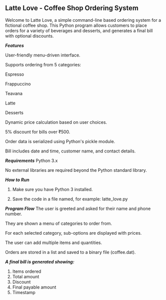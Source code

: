 ## Latte Love - Coffee Shop Ordering System

Welcome to Latte Love, a simple command-line based ordering system for a fictional coffee shop. This Python program allows customers to place orders for a variety of beverages and desserts, and generates a final bill with optional discounts.

***Features***

User-friendly menu-driven interface.

Supports ordering from 5 categories:

Espresso

Frappuccino

Teavana

Latte

Desserts

Dynamic price calculation based on user choices.

5% discount for bills over ₹500.

Order data is serialized using Python's pickle module.

Bill includes date and time, customer name, and contact details.

***Requirements***
Python 3.x

No external libraries are required beyond the Python standard library.

***How to Run***

1. Make sure you have Python 3 installed.

2. Save the code in a file named, for example: latte_love.py

***Program Flow***
The user is greeted and asked for their name and phone number.

They are shown a menu of categories to order from.

For each selected category, sub-options are displayed with prices.

The user can add multiple items and quantities.

Orders are stored in a list and saved to a binary file (coffee.dat).

***A final bill is generated showing:***

1. Items ordered
2. Total amount
3. Discount
4. Final payable amount
5. Timestamp
